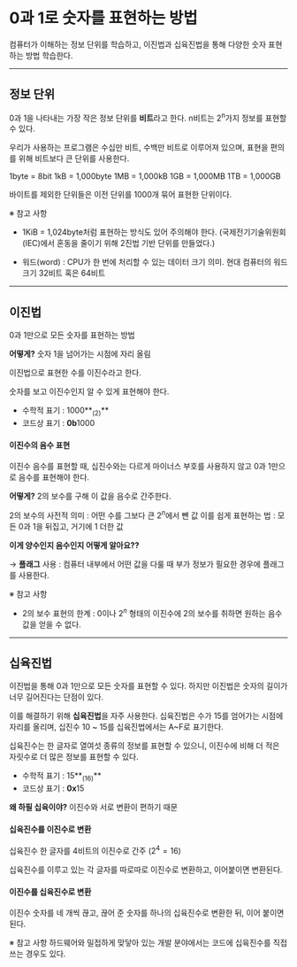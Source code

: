 # 0과 1로 숫자를 표현하는 방법
컴퓨터가 이해하는 정보 단위를 학습하고, 이진법과 십육진법을 통해 다양한 숫자 표현하는 방법 학습한다.

---
## 정보 단위
0과 1을 나타내는 가장 작은 정보 단위를 **비트**라고 한다. n비트는 2<sup>n</sup>가지 정보를 표현할 수 있다.

우리가 사용하는 프로그램은 수십만 비트, 수백만 비트로 이루어져 있으며, 표현을 편의를 위해 비트보다 큰 단위를 사용한다.

1byte = 8bit
1kB = 1,000byte
1MB = 1,000kB
1GB = 1,000MB
1TB = 1,000GB

바이트를 제외한 단위들은 이전 단위를 1000개 묶어 표현한 단위이다.

※ 참고 사항
- 1KiB = 1,024byte처럼 표현하는 방식도 있어 주의해야 한다.
(국제전기기술위원회(IEC)에서 혼동을 줄이기 위해 2진법 기반 단위를 만들었다.)

- 워드(word) : CPU가 한 번에 처리할 수 있는 데이터 크기 의미. 현대 컴퓨터의 워드 크기 32비트 혹은 64비트

    
---
## 이진법
0과 1만으로 모든 숫자를 표현하는 방법

**어떻게?**  숫자 1을 넘어가는 시점에 자리 올림

이진법으로 표현한 수를 이진수라고 한다.

숫자를 보고 이진수인지 알 수 있게 표현해야 한다.
- 수학적 표기 : 1000**<sub>(2)</sub>**
- 코드상 표기 : **0b**1000
    
#### 이진수의 음수 표현

이진수 음수를 표현할 때, 십진수와는 다르게 마이너스 부호를 사용하지 않고 0과 1만으로 음수를 표현해야 한다.
        
**어떻게?**  2의 보수를 구해 이 값을 음수로 간주한다.
        
2의 보수의 사전적 의미 : 어떤 수를 그보다 큰 $2^n$에서 뺀 값
이를 쉽게 표현하는 법 : 모든 0과 1을 뒤집고, 거기에 1 더한 값
   
**이게 양수인지 음수인지 어떻게 알아요??**
        
→ **플래그** 사용 : 컴퓨터 내부에서 어떤 값을 다룰 때 부가 정보가 필요한 경우에 플래그를 사용한다.
        
    
※ 참고 사항
- 2의 보수 표현의 한계 : 0이나 $2^n$ 형태의 이진수에 2의 보수를 취하면 원하는 음수값을 얻을 수 없다.
    
---
## 십육진법
이진법을 통해 0과 1만으로 모든 숫자를 표현할 수 있다.
하지만 이진법은 숫자의 길이가 너무 길어진다는 단점이 있다.

이를 해결하기 위해 **십육진법**을 자주 사용한다.
십육진법은 수가 15를 엄어가는 시점에 자리를 올리며, 십진수 10 ~ 15를 십육진법에서는 A~F로 표기한다.

십육진수는 한 글자로 열여섯 종류의 정보를 표현할 수 있으니, 이진수에 비해 더 적은 자릿수로 더 많은 정보를 표현할 수 있다.
- 수학적 표기 : 15**<sub>(16)</sub>**
- 코드상 표기 : **0x**15
    
    
**왜 하필 십육이야?** 이진수와 서로 변환이 편하기 때문

#### 십육진수를 이진수로 변환
십육진수 한 글자를 4비트의 이진수로 간주 ($2^4 = 16$)
        
십육진수를 이루고 있는 각 글자를 따로따로 이진수로 변환하고, 이어붙이면 변환된다.
        
#### 이진수를 십육진수로 변환
이진수 숫자를 네 개씩 끊고, 끊어 준 숫자를 하나의 십육진수로 변환한 뒤, 이어 붙이면 된다.


        

※ 참고 사항
하드웨어와 밀접하게 맞닿아 있는 개발 분야에서는 코드에 십육진수를 직접 쓰는 경우도 있다.
